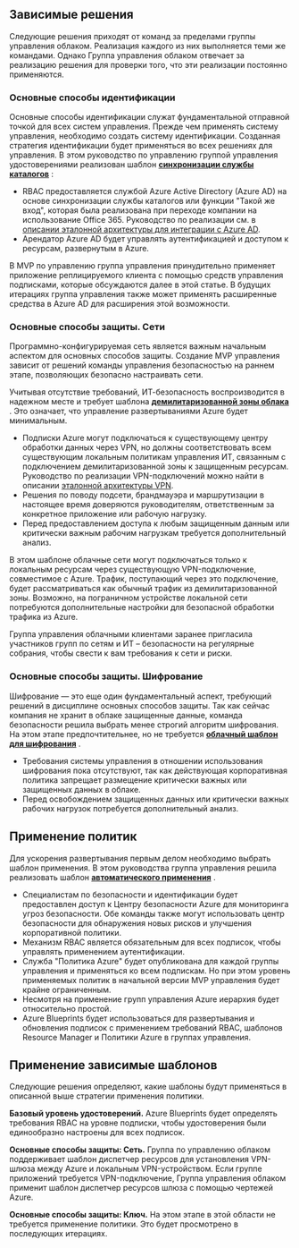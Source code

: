 <!-- TEMPLATE FILE - DO NOT ADD METADATA -->
<!-- markdownlint-disable MD002 MD041 -->

## <a name="dependent-decisions"></a>Зависимые решения

Следующие решения приходят от команд за пределами группы управления облаком. Реализация каждого из них выполняется теми же командами. Однако Группа управления облаком отвечает за реализацию решения для проверки того, что эти реализации постоянно применяются.

### <a name="identity-baseline"></a>Основные способы идентификации

Основные способы идентификации служат фундаментальной отправной точкой для всех систем управления. Прежде чем применять систему управления, необходимо создать систему идентификации. Созданная стратегия идентификации будет применяться во всех решениях для управления.
В этом руководство по управлению группой управления удостоверениями реализован шаблон **[синхронизации службы каталогов](/azure/architecture/cloud-adoption/decision-guides/identity/overview#directory-synchronization)** :

- RBAC предоставляется службой Azure Active Directory (Azure AD) на основе синхронизации службы каталогов или функции "Такой же вход", которая была реализована при переходе компании на использование Office 365. Руководство по реализации см. в [описании эталонной архитектуры для интеграции с Azure AD](/azure/architecture/reference-architectures/identity/azure-ad).
- Арендатор Azure AD будет управлять аутентификацией и доступом к ресурсам, развернутым в Azure.

В MVP по управлению группа управления принудительно применяет приложение реплицируемого клиента с помощью средств управления подписками, которые обсуждаются далее в этой статье. В будущих итерациях группа управления также может применять расширенные средства в Azure AD для расширения этой возможности.

### <a name="security-baseline-networking"></a>Основные способы защиты. Сети

Программно-конфигурируемая сеть является важным начальным аспектом для основных способов защиты. Создание MVP управления зависит от решений команды управления безопасностью на раннем этапе, позволяющих безопасно настраивать сети.

Учитывая отсутствие требований, ИТ-безопасность воспроизводится в надежном месте и требует шаблона **[демилитаризованной зоны облака](/azure/architecture/cloud-adoption/decision-guides/software-defined-network/cloud-dmz)** . Это означает, что управление развертываниями Azure будет минимальным.

- Подписки Azure могут подключаться к существующему центру обработки данных через VPN, но должны соответствовать всем существующим локальным политикам управления ИТ, связанным с подключением демилитаризованной зоны к защищенным ресурсам. Руководство по реализации VPN-подключений можно найти в описании [эталонной архитектуры VPN](/azure/architecture/reference-architectures/hybrid-networking/vpn).
- Решения по поводу подсети, брандмауэра и маршрутизации в настоящее время доверяются руководителям, ответственным за конкретное приложение или рабочую нагрузку.
- Перед предоставлением доступа к любым защищенным данным или критически важным рабочим нагрузкам требуется дополнительный анализ.

В этом шаблоне облачные сети могут подключаться только к локальным ресурсам через существующую VPN-подключение, совместимое с Azure. Трафик, поступающий через это подключение, будет рассматриваться как обычный трафик из демилитаризованной зоны. Возможно, на пограничном устройстве локальной сети потребуются дополнительные настройки для безопасной обработки трафика из Azure.

Группа управления облачными клиентами заранее пригласила участников групп по сетям и ИТ – безопасности на регулярные собрания, чтобы свести к вам требования к сети и риски.

### <a name="security-baseline-encryption"></a>Основные способы защиты. Шифрование

Шифрование — это еще один фундаментальный аспект, требующий решений в дисциплине основных способов защиты. Так как сейчас компания не хранит в облаке защищенные данные, команда безопасности решила выбрать менее строгий алгоритм шифрования.
На этом этапе предпочтительнее, но не требуется **[облачный шаблон для шифрования](/azure/architecture/cloud-adoption/decision-guides/encryption/overview#key-management)** .

- Требования системы управления в отношении использования шифрования пока отсутствуют, так как действующая корпоративная политика запрещает размещение критически важных или защищенных данных в облаке.
- Перед освобождением защищенных данных или критически важных рабочих нагрузок потребуется дополнительный анализ.

## <a name="policy-enforcement"></a>Применение политик

Для ускорения развертывания первым делом необходимо выбрать шаблон применения. В этом руководства группа управления решила реализовать шаблон **[автоматического применения](/azure/architecture/cloud-adoption/decision-guides/policy-enforcement/overview#automated-enforcement)** .

- Специалистам по безопасности и идентификации будет предоставлен доступ к Центру безопасности Azure для мониторинга угроз безопасности. Обе команды также могут использовать центр безопасности для обнаружения новых рисков и улучшения корпоративной политики.
- Механизм RBAC является обязательным для всех подписок, чтобы управлять применением аутентификации.
- Служба "Политика Azure" будет опубликована для каждой группы управления и применяться ко всем подпискам. Но при этом уровень применяемых политик в начальной версии MVP управления будет крайне ограниченным.
- Несмотря на применение групп управления Azure иерархия будет относительно простой.
- Azure Blueprints будет использоваться для развертывания и обновления подписок с применением требований RBAC, шаблонов Resource Manager и Политики Azure в группах управления.

## <a name="applying-the-dependent-patterns"></a>Применение зависимые шаблонов

Следующие решения определяют, какие шаблоны будут применяться в описанной выше стратегии применения политики.

**Базовый уровень удостоверений.** Azure Blueprints будет определять требования RBAC на уровне подписки, чтобы удостоверения были единообразно настроены для всех подписок.

**Основные способы защиты: Сеть.** Группа по управлению облаком поддерживает шаблон диспетчер ресурсов для установления VPN-шлюза между Azure и локальным VPN-устройством. Если группе приложений требуется VPN-подключение, Группа управления облаком применит шаблон диспетчер ресурсов шлюза с помощью чертежей Azure.

**Основные способы защиты: Ключ.** На этом этапе в этой области не требуется применение политики. Это будет просмотрено в последующих итерациях.
